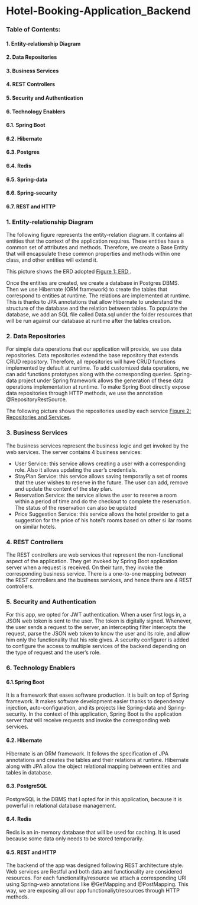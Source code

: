 # Hotel-Booking-Application_Backend 


<h3> Table of Contents: </h3>

<h4> 1.	Entity-relationship Diagram </h4>
<h4> 2.	Data Repositories </h4>
<h4> 3.	Business Services </h4>
<h4> 4.	REST Controllers </h4>
<h4> 5.	Security and Authentication </h4>
<h4> 6.	Technology Enablers </h4>
<h4>  6.1.	 Spring Boot </h4>
<h4>  6.2.	 Hibernate </h4>
<h4>  6.3.	 Postgres </h4>
<h4>  6.4.	 Redis </h4>
<h4>  6.5.	Spring-data </h4>
<h4>  6.6.	Spring-security </h4>
<h4>  6.7.	 REST and HTTP </h4>

<h3> 1.	Entity-relationship Diagram </h3>
The following figure represents the entity-relation diagram. It contains all entities that the context of the application requires. These entities have a common set of attributes and methods. Therefore, we create a Base Entity that will encapsulate these common properties and methods within one class, and other entities will extend it. 

 This picture shows the ERD adopted <a href="https://github.com/1Anass/Hotel-Booking-Application_Backend/blob/main/ERD.png" > Figure 1: ERD </a>.

Once the entities are created, we create a database in Postgres DBMS. Then we use Hibernate (ORM framework) to create the tables that correspond to entities at runtime. The relations are implemented at runtime. This is thanks to JPA annotations that allow Hibernate to understand the structure of the database and the relation between tables. To populate the database, we add an SQL file called Data.sql under the folder resources that will be run against our database at runtime after the tables creation. 

<h3> 2.	Data Repositories </h3>

For simple data operations that our application will provide, we use data repositories. Data repositories extend the base repository that extends CRUD repository. Therefore, all repositories will have CRUD functions implemented by default at runtime. To add customized data operations, we can add functions prototypes along with the corresponding queries. Spring-data project under Spring framework allows the generation of these data operations implementation at runtime. To make Spring Boot directly expose data repositories through HTTP methods, we use the annotation @RepositoryRestSource. 
 
The following picture shows the repositories used by each service <a href="https://github.com/1Anass/Hotel-Booking-Application_Backend/blob/main/Repositories%26Services.png"> Figure 2: Repositories and Services</a>.

<h3> 3.	Business Services </h3>

The business services represent the business logic and get invoked by the web services. The server contains 4 business services:
-	User Service: this service allows creating a user with a corresponding role. Also it allows updating the user’s credentials.
-	StayPlan Service: this service allows saving temporarily a set of rooms that the user wishes to reserve in the future. The user can add, remove and update the content of the stay plan.
-	Reservation Service: the service allows the user to reserve a room within a period of time and do the checkout to complete the reservation. The status of the reservation can also be updated
-	Price Suggestion Service: this service allows the hotel provider to get a suggestion for the price of his hotel’s rooms based on other si ilar rooms on similar hotels.

<h3> 4.	REST Controllers </h3>

The REST controllers are web services that represent the non-functional aspect of the application. They get invoked by Spring Boot application server when a request is received. On their turn, they invoke the corresponding business service. There is a one-to-one mapping between the REST controllers and the business services, and hence there are 4 REST controllers.

<h3> 5.	Security and Authentication </h3>

For this app, we opted for JWT authentication. When a user first logs in, a JSON web token is sent to the user. The token is digitally signed. Whenever, the user sends a request to the server, an intercepting filter intercepts the request, parse the JSON web token to know the user and its role, and allow him only the functionality that his role gives. A security configurer is added to configure the access to multiple services of the backend depending on the type of request and the user’s role.

<h3> 6.	Technology Enablers </h3>

<h4> 6.1.Spring Boot </h4>

It is a framework that eases software production. It is built on top of Spring framework. It makes software development easier thanks to dependency injection, auto-configuration, and its projects like Spring-data and Spring-security. In the context of this application, Spring Boot is the application server that will receive requests and invoke the corresponding web services. 

<h4> 6.2. Hibernate </h4>

Hibernate is an ORM framework. It follows the specification of JPA annotations and creates the tables and their relations at runtime. Hibernate along with JPA allow the object relational mapping between entities and tables in database. 

<h4> 6.3. PostgreSQL </h4>

PostgreSQL is the DBMS that I opted for in this application, because it is powerful in relational database management. 

<h4> 6.4. Redis </h4>

Redis is an in-memory database that will be used for caching. It is used because some data only needs to be stored temporarily.

<h4> 6.5. REST and HTTP </h4>

The backend of the app was designed following REST architecture style. Web services are Restful and both data and functionality are considered resources. For each functionality/resource we attach a corresponding URI using Spring-web annotations like @GetMapping and @PostMapping. This way, we are exposing all our app functionaliyt/resources through HTTP methods.

     

